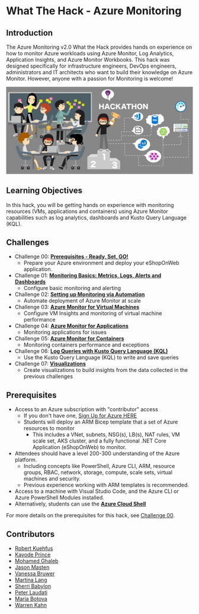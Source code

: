 # What The Hack - Azure Monitoring

## Introduction

The Azure Monitoring v2.0 What the Hack provides hands on experience on how to monitor Azure workloads using Azure Monitor, Log Analytics, Application Insights, and Azure Monitor Workbooks. This hack was designed specifically for infrastructure engineers, DevOps engineers, administrators and IT architects who want to build their knowledge on Azure Monitor. However, anyone with a passion for Monitoring is welcome!  

![Hack Intro](./Images/header.png) 

## Learning Objectives

In this hack, you will be getting hands on experience with monitoring resources (VMs, applications and containers) using Azure Monitor capabilities such as log analytics, dashboards and Kusto Query Language (KQL).

## Challenges

- Challenge 00: **[Prerequisites - Ready, Set, GO!](Student/Challenge-00.md)**
	 - Prepare your Azure environment and deploy your eShopOnWeb application.
- Challenge 01: **[Monitoring Basics: Metrics, Logs, Alerts and Dashboards](Student/Challenge-01.md)**
	 - Configure basic monitoring and alerting
- Challenge 02: **[Setting up Monitoring via Automation](Student/Challenge-02.md)**
	 - Automate deployment of Azure Monitor at scale
- Challenge 03: **[Azure Monitor for Virtual Machines](Student/Challenge-03.md)**
	 - Configure VM Insights and monitoring of virtual machine performance
- Challenge 04: **[Azure Monitor for Applications](Student/Challenge-04.md)**
	 - Monitoring applications for issues
- Challenge 05: **[Azure Monitor for Containers](Student/Challenge-05.md)**
	 - Monitoring containers performance and exceptions
- Challenge 06: **[Log Queries with Kusto Query Language (KQL)](Student/Challenge-06.md)**
	 - Use the Kusto Query Language (KQL) to write and save queries
- Challenge 07: **[Visualizations](Student/Challenge-07.md)**
	 - Create visualizations to build insights from the data collected in the previous challenges

## Prerequisites

- Access to an Azure subscription with "contributor" access
    - If you don't have one, [Sign Up for Azure HERE](https://azure.microsoft.com/en-us/free/)
    - Students will deploy an ARM Bicep template that a set of Azure resources to monitor
        - This includes a VNet, subnets, NSG(s), LB(s), NAT rules, VM scale set, AKS cluster, and a fully functional .NET Core Application (eShopOnWeb) to monitor.
- Attendees should have a level 200-300 understanding of the Azure platform.  
    - Including concepts like PowerShell, Azure CLI, ARM, resource groups, RBAC, network, storage, compute, scale sets, virtual machines and security.  
    - Previous experience working with ARM templates is recommended.
- Access to a machine with Visual Studio Code, and the Azure CLI or Azure PowerShell Modules installed.
- Alternatively, students can use the [**Azure Cloud Shell**](https://shell.azure.com/)

For more details on the prerequisites for this hack, see [Challenge 00](Student/Challenge-00.md). 

## Contributors

- [Robert Kuehfus](https://github.com/rkuehfus)
- [Kayode Prince](https://github.com/kayodeprinceMS)
- [Mohamed Ghaleb](https://github.com/msghaleb)
- [Jason Masten](https://github.com/jamasten)
- [Vanessa Bruwer](https://github.com/vanessabruwer)
- [Martina Lang](https://github.com/martinalang)
- [Sherri Babylon](https://github.com/shbabylo)
- [Peter Laudati](https://github.com/jrzyshr)
- [Maria Botova](https://github.com/MariaBTV)
- [Warren Kahn](https://github.com/WKahnZA)

